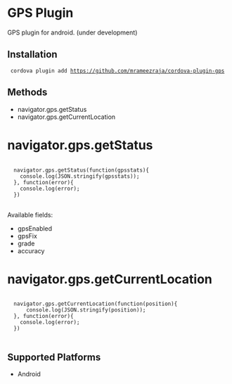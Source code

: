 
GPS Plugin
====================

GPS plugin for android. (under development)

Installation
------------

<code> cordova plugin add https://github.com/mrameezraja/cordova-plugin-gps </code>


Methods
-------
- navigator.gps.getStatus
- navigator.gps.getCurrentLocation


navigator.gps.getStatus
=================

<pre>
<code>
  navigator.gps.getStatus(function(gpsstats){
    console.log(JSON.stringify(gpsstats));
  }, function(error){
    console.log(error);
  })
</code>
</pre>

Available fields:
- gpsEnabled
- gpsFix
- grade
- accuracy

navigator.gps.getCurrentLocation
=================

<pre>
<code>
  navigator.gps.getCurrentLocation(function(position){
      console.log(JSON.stringify(position));
  }, function(error){
    console.log(error);
  })
</code>
</pre>


Supported Platforms
-------------------

- Android

